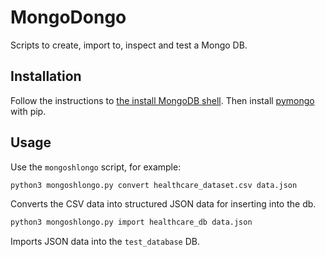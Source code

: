 
# MongoDongo

Scripts to create, import to, inspect and test a Mongo DB.

## Installation

Follow the instructions to [the install MongoDB shell](https://www.mongodb.com/docs/manual/administration/install-community/).
Then install [pymongo](https://pymongo.readthedocs.io/en/stable/installation.html) with pip.

## Usage

Use the `mongoshlongo` script, for example:

```bash
python3 mongoshlongo.py convert healthcare_dataset.csv data.json
```
Converts the CSV data into structured JSON data for inserting into the db.

```bash
python3 mongoshlongo.py import healthcare_db data.json
```
Imports JSON data into the `test_database` DB.